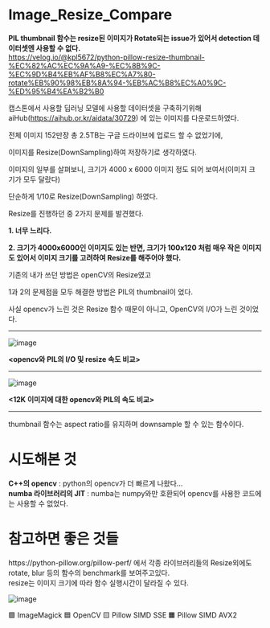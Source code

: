# Image_Resize_Compare

**PIL thumbnail 함수는 resize된 이미지가 Rotate되는 issue가 있어서 detection 데이터셋엔 사용할 수 없다.** <br>
https://velog.io/@kpl5672/python-pillow-resize-thumbnail-%EC%82%AC%EC%9A%A9-%EC%8B%9C-%EC%9D%B4%EB%AF%B8%EC%A7%80-rotate%EB%90%98%EB%8A%94-%EB%AC%B8%EC%A0%9C-%ED%95%B4%EA%B2%B0

캡스톤에서 사용할 딥러닝 모델에 사용할 데이터셋을 구축하기위해 
aiHub(https://aihub.or.kr/aidata/30729) 에 있는 이미지를 다운로드하였다.

전체 이미지 152만장 총 2.5TB는 구글 드라이브에 업로드 할 수 없었기에,

이미지를 Resize(DownSampling)하여 저장하기로 생각하였다.

이미지의 일부를 살펴보니, 크기가 4000 x 6000 이미지 정도 되어 보여서(이미지 크기가 모두 달랐다)

단순하게 1/10로 Resize(DownSampling) 하였다.

Resize를 진행하던 중 2가지 문제를 발견했다.

**1. 너무 느리다.**

**2. 크기가 4000x6000인 이미지도 있는 반면, 크기가 100x120 처럼 매우 작은 이미지도 있어서 이미지 크기를 고려하여 Resize를 해주어야 했다.**


기존의 내가 쓰던 방법은 openCV의 Resize였고

1과 2의 문제점을 모두 해결한 방법은 PIL의 thumbnail이 었다.

사실 opencv가 느린 것은 Resize 함수 때문이 아니고, OpenCV의 I/O가 느린 것이었다.

<hr>

![image](https://user-images.githubusercontent.com/80030558/158776801-43bc794f-7868-40a1-be80-80656394b3be.png)

**<opencv와 PIL의 I/O 및 resize 속도 비교>**

<hr>

![image](https://user-images.githubusercontent.com/80030558/158776187-bba218e9-89a9-45a1-9438-f2f82dcba475.png)

**<12K 이미지에 대한 opencv와 PIL의 속도 비교>**

<hr>

thumbnail 함수는 aspect ratio를 유지하며 downsample 할 수 있는 함수이다.


<h1>시도해본 것</h1> 

**C++의 opencv** : python의 opencv가 더 빠르게 나왔다... <br>
**numba 라이브러리의 JIT** : numba는 numpy와만 호환되어 opencv를 사용한 코드에는 사용할 수 없었다.

<h1>참고하면 좋은 것들</h1>
https://python-pillow.org/pillow-perf/ 에서 각종 라이브러리들의 Resize외에도 rotate, blur 등의 함수의 benchmark를 보여주고있다.<br>
resize는 이미지 크기에 따라 함수 실행시간이 달라질 수 있다.

![image](https://user-images.githubusercontent.com/80030558/158916173-fcf8e675-e982-41eb-9d5f-0c5884be34d8.png)

🟪 ImageMagick
🟦 OpenCV
🟨 Pillow SIMD SSE
🟧 Pillow SIMD AVX2



